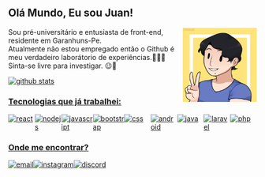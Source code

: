 <!---
Por favor considere dar um estrela nesse repositório se eu conseguir te ajudar de alguma forma ;)
-->

## Olá Mundo, Eu sou Juan!

  <img align="right" width="150" src="https://github.com/JuanGustah/JuanGustah/blob/main/profile.png">
  <p>Sou pré-universitário e entusiasta de front-end, residente em Garanhuns-Pe.</br> Atualmente não estou empregado então o Github é meu verdadeiro laborátorio de experiências.👨‍🔬🧪</br>
  Sinta-se livre para investigar. 😉🔎</p>
  <div>
  <a href="https://github.com/JuanGustah">
  <img src="https://github-readme-stats.vercel.app/api?username=JuanGustah&count_private=true&show_icons=true&theme=vision-friendly-dark" alt="github stats"/>
  </div>
  
### Tecnologias que já trabalhei:
<div style="display:flex">
  <img width="70" src="https://cdn.jsdelivr.net/gh/devicons/devicon/icons/react/react-original.svg" alt="react"/>
  <img width="70" src="https://cdn.jsdelivr.net/gh/devicons/devicon/icons/nodejs/nodejs-original.svg" alt="nodejs"/>
  <img width="70" src="https://cdn.jsdelivr.net/gh/devicons/devicon/icons/javascript/javascript-original.svg" alt="javascript"/>
  <img width="70" src="https://cdn.jsdelivr.net/gh/devicons/devicon/icons/bootstrap/bootstrap-plain.svg" alt="bootstrap"/>
  <img width="70" src="https://cdn.jsdelivr.net/gh/devicons/devicon/icons/css3/css3-original.svg" alt="css"/>
  <img width="70" src="https://cdn.jsdelivr.net/gh/devicons/devicon/icons/android/android-plain.svg" alt="android"/>
  <img width="70" src="https://cdn.jsdelivr.net/gh/devicons/devicon/icons/java/java-original.svg" alt="java"/>
  <img width="70" src="https://cdn.jsdelivr.net/gh/devicons/devicon/icons/laravel/laravel-plain.svg" alt="laravel"/>
  <img width="70" src="https://cdn.jsdelivr.net/gh/devicons/devicon/icons/php/php-plain.svg" alt="php"/>
</div>

### Onde me encontrar?
  
<div style="display:flex">
  <a href="mailto:juangt360graus@gmail.com">
  <img src="https://img.shields.io/badge/Gmail-D14836?style=for-the-badge&logo=gmail&logoColor=white" alt="email" >
  </a>
 <a href="https://www.instagram.com/limao_dev/" target="_blank">
  <img src="https://img.shields.io/badge/Instagram-E4405F?style=for-the-badge&logo=instagram&logoColor=white" alt="instagram" target="_blank">
  </a>
  <a href="https://discordapp.com/users/168046934513156097/" target="_blank">
  <img src="https://img.shields.io/badge/Discord-7289DA?style=for-the-badge&logo=discord&logoColor=white" alt="discord" target="_blank">
  </a>
</div>
